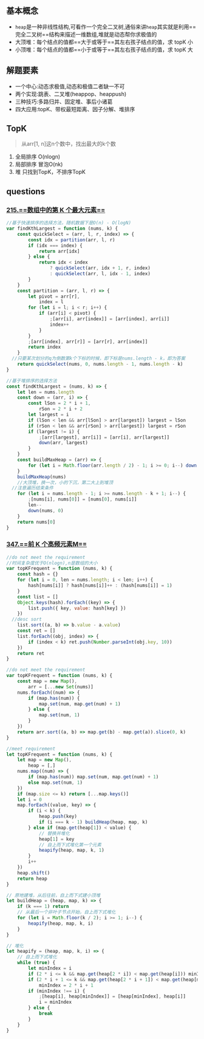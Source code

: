 ## 基本概念

- `heap`是一种非线性结构,可看作一个完全二叉树,通俗来讲`heap`其实就是利用==完全二叉树==结构来描述一维数组,堆就是动态帮你求极值的
- 大顶堆：每个结点的值都==大于或等于==其左右孩子结点的值，求 topK 小
- 小顶堆：每个结点的值都==小于或等于==其左右孩子结点的值，求 topK 大

## 解题要素

- 一个中心:动态求极值,动态和极值二者缺一不可
- 两个实现:跳表、二叉堆(heappop、heappush)
- 三种技巧:多路归并、固定堆、事后小诸葛
- 四大应用:topK、带权最短距离、因子分解、堆排序

## TopK

> 从arr[1, n]这n个数中，找出最大的k个数

1. 全局排序 O(nlogn)
2. 局部排序   冒泡O(nk)
3. 堆 只找到TopK，不排序TopK

## questions

### [215.==数组中的第 K 个最大元素==](https://leetcode-cn.com/problems/kth-largest-element-in-an-array/)

```javascript {.line-numbers}
//基于快速排序的选择方法，随机数据下是O(n) - O(logN)
var findKthLargest = function (nums, k) {
	const quickSelect = (arr, l, r, index) => {
		const idx = partition(arr, l, r)
		if (idx === index) {
			return arr[idx]
		} else {
			return idx < index
				? quickSelect(arr, idx + 1, r, index)
				: quickSelect(arr, l, idx - 1, index)
		}
	}
	const partition = (arr, l, r) => {
		let pivot = arr[r],
			index = l
		for (let i = l; i < r; i++) {
			if (arr[i] < pivot) {
				;[arr[i], arr[index]] = [arr[index], arr[i]]
				index++
			}
		}
		;[arr[index], arr[r]] = [arr[r], arr[index]]
		return index
	}
  //只要某次划分的q为倒数第k个下标的时候，即下标是nums.length - k，即为答案
	return quickSelect(nums, 0, nums.length - 1, nums.length - k)
}
```

```javascript
//基于堆排序的选择方法
const findKthLargest = (nums, k) => {
	let len = nums.length
	const down = (arr, i) => {
		const lSon = 2 * i + 1,
			rSon = 2 * i + 2
		let largest = i
		if (lSon < len && arr[lSon] > arr[largest]) largest = lSon
		if (rSon < len && arr[rSon] > arr[largest]) largest = rSon
		if (largest != i) {
			;[arr[largest], arr[i]] = [arr[i], arr[largest]]
			down(arr, largest)
		}
	}
	const buildMaxHeap = (arr) => {
		for (let i = Math.floor(arr.length / 2) - 1; i >= 0; i--) down(arr, i)
	}
	buildMaxHeap(nums)
	//大顶堆，换一次，小的下沉，第二大上到堆顶
  //注意遍历结束条件
	for (let i = nums.length - 1; i >= nums.length - k + 1; i--) {
		;[nums[i], nums[0]] = [nums[0], nums[i]]
		len--
		down(nums, 0)
	}
	return nums[0]
}
```

### [347.==前 K 个高频元素M==](https://leetcode-cn.com/problems/top-k-frequent-elements/)

```javascript {.line-numbers}
//do not meet the requirement
//时间复杂度优于O(nlogn),n是数组的大小
var topKFrequent = function (nums, k) {
	const hash = {}
	for (let i = 0, len = nums.length; i < len; i++) {
		hash[nums[i]] ? hash[nums[i]]++ : (hash[nums[i]] = 1)
	}
	const list = []
	Object.keys(hash).forEach((key) => {
		list.push({ key, value: hash[key] })
	})
  //desc sort
	list.sort((a, b) => b.value - a.value)
	const ret = []
	list.forEach((obj, index) => {
		if (index < k) ret.push(Number.parseInt(obj.key, 10))
	})
	return ret
}

//do not meet the requirement
var topKFrequent = function (nums, k) {
	const map = new Map(),
		arr = [...new Set(nums)]
	nums.forEach((num) => {
		if (map.has(num)) {
			map.set(num, map.get(num) + 1)
		} else {
			map.set(num, 1)
		}
	})
	return arr.sort((a, b) => map.get(b) - map.get(a)).slice(0, k)
}

//meet requirement
let topKFrequent = function (nums, k) {
	let map = new Map(),
		heap = [,]
	nums.map((num) => {
		if (map.has(num)) map.set(num, map.get(num) + 1)
		else map.set(num, 1)
	})
	if (map.size <= k) return [...map.keys()]
	let i = 0
	map.forEach((value, key) => {
		if (i < k) {
			heap.push(key)
			if (i === k - 1) buildHeap(heap, map, k)
		} else if (map.get(heap[1]) < value) {
			// 替换并堆化
			heap[1] = key
			// 自上而下式堆化第一个元素
			heapify(heap, map, k, 1)
		}
		i++
	})
	heap.shift()
	return heap
}

// 原地建堆，从后往前，自上而下式建小顶堆
let buildHeap = (heap, map, k) => {
	if (k === 1) return
	// 从最后一个非叶子节点开始，自上而下式堆化
	for (let i = Math.floor(k / 2); i >= 1; i--) {
		heapify(heap, map, k, i)
	}
}

// 堆化
let heapify = (heap, map, k, i) => {
	// 自上而下式堆化
	while (true) {
		let minIndex = i
		if (2 * i <= k && map.get(heap[2 * i]) < map.get(heap[i])) minIndex = 2 * i
		if (2 * i + 1 <= k && map.get(heap[2 * i + 1]) < map.get(heap[minIndex]))
			minIndex = 2 * i + 1
		if (minIndex !== i) {
			;[heap[i], heap[minIndex]] = [heap[minIndex], heap[i]]
			i = minIndex
		} else {
			break
		}
	}
}
```
